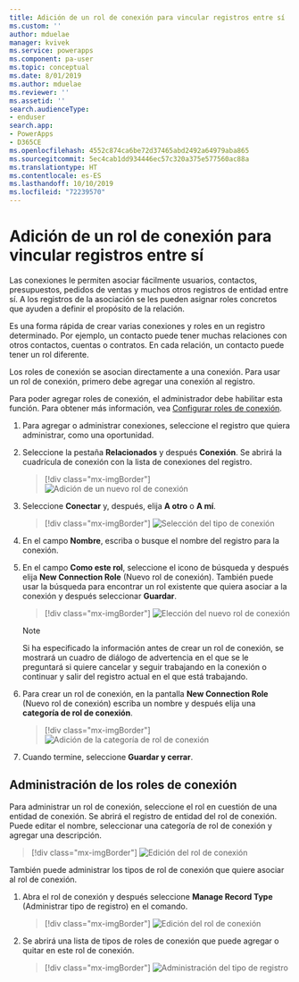 ```yaml
---
title: Adición de un rol de conexión para vincular registros entre sí | Microsoft Docs
ms.custom: ''
author: mduelae
manager: kvivek
ms.service: powerapps
ms.component: pa-user
ms.topic: conceptual
ms.date: 8/01/2019
ms.author: mduelae
ms.reviewer: ''
ms.assetid: ''
search.audienceType:
- enduser
search.app:
- PowerApps
- D365CE
ms.openlocfilehash: 4552c874ca6be72d37465abd2492a64979aba865
ms.sourcegitcommit: 5ec4cab1dd934446ec57c320a375e577560ac88a
ms.translationtype: HT
ms.contentlocale: es-ES
ms.lasthandoff: 10/10/2019
ms.locfileid: "72239570"
---
```

# <a name="add-a-connection-role-to-link-records-to-each-other"></a>Adición de un rol de conexión para vincular registros entre sí

Las conexiones le permiten asociar fácilmente usuarios, contactos, presupuestos, pedidos de ventas y muchos otros registros de entidad entre sí. A los registros de la asociación se les pueden asignar roles concretos que ayuden a definir el propósito de la relación.

Es una forma rápida de crear varias conexiones y roles en un registro determinado. Por ejemplo, un contacto puede tener muchas relaciones con otros contactos, cuentas o contratos. En cada relación, un contacto puede tener un rol diferente.

Los roles de conexión se asocian directamente a una conexión. Para usar un rol de conexión, primero debe agregar una conexión al registro.

Para poder agregar roles de conexión, el administrador debe habilitar esta función. Para obtener más información, vea [Configurar roles de conexión](https://docs.microsoft.com/powerapps/maker/common-data-service/configure-connection-roles).

1. Para agregar o administrar conexiones, seleccione el registro que quiera administrar, como una oportunidad.  
2. Seleccione la pestaña **Relacionados** y después **Conexión**. Se abrirá la cuadrícula de conexión con la lista de conexiones del registro.

    > [!div class="mx-imgBorder"]
    > ![Adición de un nuevo rol de conexión](media/connection1.png "Add a new connection role") 

3. Seleccione **Conectar** y, después, elija **A otro** o **A mí**.

    > [!div class="mx-imgBorder"]
    > ![Selección del tipo de conexión](media/connection2.png "Select connection type") 
  
4. En el campo **Nombre**, escriba o busque el nombre del registro para la conexión.

5. En el campo **Como este rol**, seleccione el icono de búsqueda y después elija **New Connection Role** (Nuevo rol de conexión). También puede usar la búsqueda para encontrar un rol existente que quiera asociar a la conexión y después seleccionar **Guardar**.

    > [!div class="mx-imgBorder"]
    > ![Elección del nuevo rol de conexión](media/connection3.png "Choose new connection role")  

    > [!NOTE]
    > Si ha especificado la información antes de crear un rol de conexión, se mostrará un cuadro de diálogo de advertencia en el que se le preguntará si quiere cancelar y seguir trabajando en la conexión o continuar y salir del registro actual en el que está trabajando.

6. Para crear un rol de conexión, en la pantalla **New Connection Role** (Nuevo rol de conexión) escriba un nombre y después elija una **categoría de rol de conexión**.

    > [!div class="mx-imgBorder"]
    >  ![Adición de la categoría de rol de conexión](media/connection4.png "Add connection role category") 

7. Cuando termine, seleccione **Guardar y cerrar**.

  
## <a name="manage-connection-roles"></a>Administración de los roles de conexión

Para administrar un rol de conexión, seleccione el rol en cuestión de una entidad de conexión. Se abrirá el registro de entidad del rol de conexión.  Puede editar el nombre, seleccionar una categoría de rol de conexión y agregar una descripción.


   > [!div class="mx-imgBorder"]
   > ![Edición del rol de conexión](media/connection7.png "Edit connection role") 
  
También puede administrar los tipos de rol de conexión que quiere asociar al rol de conexión.

1. Abra el rol de conexión y después seleccione **Manage Record Type** (Administrar tipo de registro) en el comando. 

    > [!div class="mx-imgBorder"]
    > ![Edición del rol de conexión](media/connection5.png "Edit connection role") 
  

2. Se abrirá una lista de tipos de roles de conexión que puede agregar o quitar en este rol de conexión.

    > [!div class="mx-imgBorder"]
    > ![Administración del tipo de registro](media/connection6.png "Manage Record Type") 


